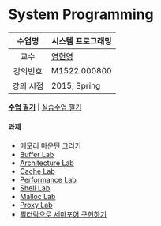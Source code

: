 System Programming
========

수업명 | 시스템 프로그래밍
:----:|----
교수 | [염헌영](https://cse.snu.ac.kr/professor/%EC%97%BC%ED%97%8C%EC%98%81)
강의번호 | M1522.000800
강의 시점 | 2015, Spring

[**수업 필기**][note] | [실습수업 필기][lab]

[note]: note.md
[lab]: note-practice.md

#### 과제
- [메모리 마운틴 그리기](mountain)
- [Buffer Lab](buflab)
- [Architecture Lab](archlab)
- [Cache Lab](cachelab)
- [Performance Lab](perflab)
- [Shell Lab](shlab)
- [Malloc Lab](malloclab)
- [Proxy Lab](proxylab)
- [필터락으로 세마포어 구현하기](filterlock)
